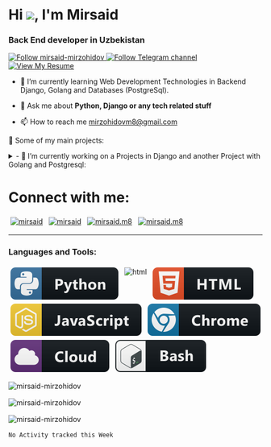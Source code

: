 <h1>Hi <img src="https://media.giphy.com/media/hvRJCLFzcasrR4ia7z/giphy.gif" width="25px">, I'm Mirsaid</h1>
<h3>Back End developer in Uzbekistan</h3>

<p><a href="https://github.com/mirsaid-mirzohidov">
    <img alt="Follow mirsaid-mirzohidov" src="https://img.shields.io/static/v1?label=Follow&message=mirsaid-mirzohidov&style=for-the-badge&color=4A90E2&labelColor=222222" />

<a href="https://t.me/theblog_uz">
    <img alt="Follow Telegram channel" src="https://img.shields.io/static/v1?label=Follow&message=Telegram-Channel&style=for-the-badge&color=4A90E2&labelColor=222222" /></a> 

<a href="https://docs.google.com/document/d/1y1hrd0H2b1DlRTMhE-K1Hm2kTMKIyfMmcaBnlIbuDpY/edit?usp=sharing">
    <img alt="View My Resume" src="https://img.shields.io/static/v1?label=View&message=My-Resume&style=for-the-badge&color=e5b400&labelColor=222222" /></a>
    
</p>

- 🌱 I’m currently learning Web Development Technologies in Backend Django, Golang
and Databases (PostgreSql).

- 💬 Ask me about **Python, Django or any tech related stuff**

- 📫 How to reach me [mirzohidovm8@gmail.com](#connect-with-me)

🚀 Some of my main projects:

<details> 
 <summary> -  🔭 I’m currently working on a Projects in Django and another Project with Golang and Postgresql: </summary>
<br>
	
[![ReadMe Card](https://github-readme-stats.vercel.app/api/pin/?username=DigitalEdu-uz&repo=DigitalEdu)](https://github.com/DigitalEdu-uz/DigitalEdu)

[![ReadMe Card](https://github-readme-stats.vercel.app/api/pin/?username=mirsaid-mirzohidov&repo=mirsaid.uz)](https://github.com/mirsaid-mirzohidov/mirsaid.uz)

[![ReadMe Card](https://github-readme-stats.vercel.app/api/pin/?username=mirsaid-mirzohidov&repo=blocknote)](https://github.com/mirsaid-mirzohidov/blocknote)
</details>



<h1 id="connect-with-me"> Connect with me: </h1>

<p>
<a href="https://t.me/Mirzakhidov_m" target="blank"><img src="https://github.com/MikeCodesDotNET/ColoredBadges/blob/master/png/social/telegram.png" alt="mirsaid" style="vertical-align:top; margin:4px" /></a>
<a href="" target="blank"><img src="https://github.com/MikeCodesDotNET/ColoredBadges/blob/master/png/social/linkedin.png" alt="mirsaid" style="vertical-align:top; margin:4px"/></a>
<a href="https://instagram.com/mirsaid.m8" target="blank"><img src="https://github.com/MikeCodesDotNET/ColoredBadges/blob/master/png/social/instagram.png" alt="mirsaid.m8" style="vertical-align:top; margin:4px"/></a>
	<a href="https://instagram.com/mirsaid.m8" target="blank"><img src="https://github.com/MikeCodesDotNET/ColoredBadges/blob/master/png/streaming/youtube.png" alt="mirsaid.m8" style="vertical-align:top; margin:4px" /></a>
</p>
<hr>

<h3>Languages and Tools: </h3>
<p>

  <!-- For more icons please follow  https://github.com/MikeCodesDotNET/ColoredBadges -->
  <img src="https://raw.githubusercontent.com/8bithemant/8bithemant/master/svg/dev/languages/python.svg" alt="python" style="vertical-align:top; margin:4px">
  <img src="https://github.com/MikeCodesDotNET/ColoredBadges/blob/master/png/dev/languages/go.png" alt="html" style="vertical-align:top; margin:4px">
  <img src="https://raw.githubusercontent.com/8bithemant/8bithemant/master/svg/dev/languages/html.svg" alt="html" style="vertical-align:top; margin:4px">
  <img src="https://raw.githubusercontent.com/8bithemant/8bithemant/master/svg/dev/languages/js.svg" alt="js" style="vertical-align:top; margin:4px">
  <img src="https://raw.githubusercontent.com/8bithemant/8bithemant/master/svg/dev/misc/chrome.svg" alt="chrome" style="vertical-align:top; margin:4px">
  <img src="https://raw.githubusercontent.com/8bithemant/8bithemant/master/svg/dev/misc/cloud.svg" alt="cloud" style="vertical-align:top; margin:4px">
  <img src="https://raw.githubusercontent.com/8bithemant/8bithemant/master/svg/dev/tools/bash.svg" alt="bash" style="vertical-align:top; margin:4px">
</p>

<p><img align="center" src="https://github-readme-stats.vercel.app/api/top-langs?username=mirsaid-mirzohidov&show_icons=true&locale=en&hide=html,css" alt="mirsaid-mirzohidov" /></p>

<p><img align="center" src="https://github-readme-stats.vercel.app/api?username=mirsaid-mirzohidov&show_icons=true&theme=dark" alt="mirsaid-mirzohidov" /></p>

<p><img align="center" src="https://github-readme-streak-stats.herokuapp.com/?user=mirsaid-mirzohidov&" alt="mirsaid-mirzohidov" /></p>


<!--START_SECTION:waka-->
```text
No Activity tracked this Week
```
<!--END_SECTION:waka-->
